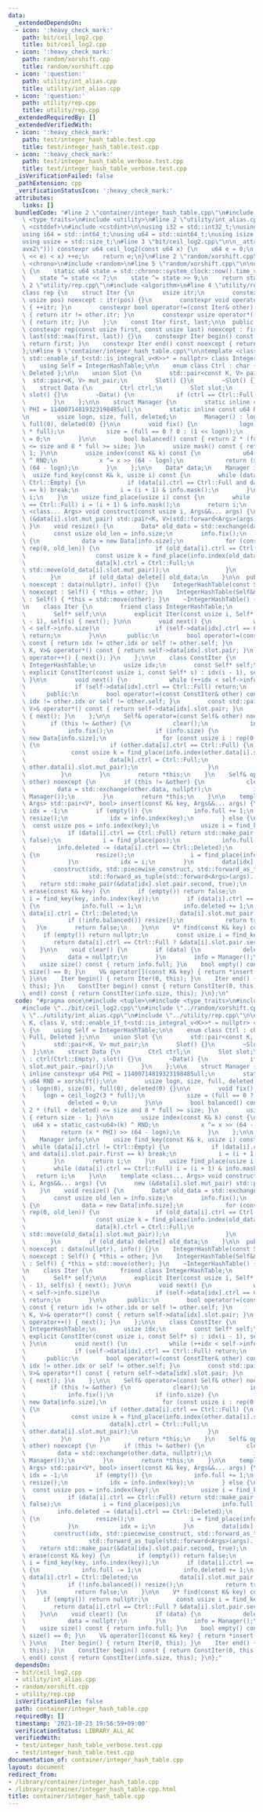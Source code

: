 ```yaml
---
data:
  _extendedDependsOn:
  - icon: ':heavy_check_mark:'
    path: bit/ceil_log2.cpp
    title: bit/ceil_log2.cpp
  - icon: ':heavy_check_mark:'
    path: random/xorshift.cpp
    title: random/xorshift.cpp
  - icon: ':question:'
    path: utility/int_alias.cpp
    title: utility/int_alias.cpp
  - icon: ':question:'
    path: utility/rep.cpp
    title: utility/rep.cpp
  _extendedRequiredBy: []
  _extendedVerifiedWith:
  - icon: ':heavy_check_mark:'
    path: test/integer_hash_table.test.cpp
    title: test/integer_hash_table.test.cpp
  - icon: ':heavy_check_mark:'
    path: test/integer_hash_table_verbose.test.cpp
    title: test/integer_hash_table_verbose.test.cpp
  _isVerificationFailed: false
  _pathExtension: cpp
  _verificationStatusIcon: ':heavy_check_mark:'
  attributes:
    links: []
  bundledCode: "#line 2 \"container/integer_hash_table.cpp\"\n#include <tuple>\n#include\
    \ <type_traits>\n#include <utility>\n#line 2 \"utility/int_alias.cpp\"\n#include\
    \ <cstddef>\n#include <cstdint>\n\nusing i32 = std::int32_t;\nusing u32 = std::uint32_t;\n\
    using i64 = std::int64_t;\nusing u64 = std::uint64_t;\nusing isize = std::ptrdiff_t;\n\
    using usize = std::size_t;\n#line 3 \"bit/ceil_log2.cpp\"\n\n__attribute__((target(\"\
    avx2\"))) constexpr u64 ceil_log2(const u64 x) {\n    u64 e = 0;\n    while (((u64)1\
    \ << e) < x) ++e;\n    return e;\n}\n#line 2 \"random/xorshift.cpp\"\n#include\
    \ <chrono>\n#include <random>\n#line 5 \"random/xorshift.cpp\"\n\nu64 xorshift()\
    \ {\n    static u64 state = std::chrono::system_clock::now().time_since_epoch().count();\n\
    \    state ^= state << 7;\n    state ^= state >> 9;\n    return state;\n}\n#line\
    \ 2 \"utility/rep.cpp\"\n#include <algorithm>\n#line 4 \"utility/rep.cpp\"\n\n\
    class rep {\n    struct Iter {\n        usize itr;\n        constexpr Iter(const\
    \ usize pos) noexcept : itr(pos) {}\n        constexpr void operator++() noexcept\
    \ { ++itr; }\n        constexpr bool operator!=(const Iter& other) const noexcept\
    \ { return itr != other.itr; }\n        constexpr usize operator*() const noexcept\
    \ { return itr; }\n    };\n    const Iter first, last;\n\n  public:\n    explicit\
    \ constexpr rep(const usize first, const usize last) noexcept : first(first),\
    \ last(std::max(first, last)) {}\n    constexpr Iter begin() const noexcept {\
    \ return first; }\n    constexpr Iter end() const noexcept { return last; }\n\
    };\n#line 9 \"container/integer_hash_table.cpp\"\n\ntemplate <class K, class V,\
    \ std::enable_if_t<std::is_integral_v<K>>* = nullptr> class IntegerHashTable {\n\
    \    using Self = IntegerHashTable;\n\n    enum class Ctrl : char { Empty, Full,\
    \ Deleted };\n\n    union Slot {\n        std::pair<const K, V> pair;\n      \
    \  std::pair<K, V> mut_pair;\n        Slot() {}\n        ~Slot() {}\n    };\n\n\
    \    struct Data {\n        Ctrl ctrl;\n        Slot slot;\n        Data() : ctrl(Ctrl::Empty),\
    \ slot() {}\n        ~Data() {\n            if (ctrl == Ctrl::Full) slot.mut_pair.~pair();\n\
    \        }\n    };\n\n    struct Manager {\n        static inline constexpr u64\
    \ PHI = 11400714819323198485ull;\n        static inline const u64 RND = xorshift();\n\
    \n        usize logn, size, full, deleted;\n        Manager() : logn(0), size(0),\
    \ full(0), deleted(0) {}\n\n        void fix() {\n            logn = ceil_log2(3\
    \ * full);\n            size = (full == 0 ? 0 : (1 << logn));\n            deleted\
    \ = 0;\n        }\n\n        bool balanced() const { return 2 * (full + deleted)\
    \ <= size and 8 * full >= size; }\n        usize mask() const { return size -\
    \ 1; }\n\n        usize index(const K& k) const {\n            u64 x = static_cast<u64>(k)\
    \ ^ RND;\n            x ^= x >> (64 - logn);\n            return (x * PHI) >>\
    \ (64 - logn);\n        }\n    };\n\n    Data* data;\n    Manager info;\n\n  \
    \  usize find_key(const K& k, usize i) const {\n        while (data[i].ctrl !=\
    \ Ctrl::Empty) {\n            if (data[i].ctrl == Ctrl::Full and data[i].slot.pair.first\
    \ == k) break;\n            i = (i + 1) & info.mask();\n        }\n        return\
    \ i;\n    }\n    usize find_place(usize i) const {\n        while (data[i].ctrl\
    \ == Ctrl::Full) i = (i + 1) & info.mask();\n        return i;\n    }\n\n    template\
    \ <class... Args> void construct(const usize i, Args&&... args) {\n        new\
    \ (&data[i].slot.mut_pair) std::pair<K, V>(std::forward<Args>(args)...);\n   \
    \ }\n    void resize() {\n        Data* old_data = std::exchange(data, nullptr);\n\
    \        const usize old_len = info.size;\n        info.fix();\n        if (info.size)\
    \ {\n            data = new Data[info.size];\n            for (const usize i :\
    \ rep(0, old_len)) {\n                if (old_data[i].ctrl == Ctrl::Full) {\n\
    \                    const usize k = find_place(info.index(old_data[i].slot.pair.first));\n\
    \                    data[k].ctrl = Ctrl::Full;\n                    construct(k,\
    \ std::move(old_data[i].slot.mut_pair));\n                }\n            }\n \
    \       }\n        if (old_data) delete[] old_data;\n    }\n\n  public:\n    IntegerHashTable()\
    \ noexcept : data(nullptr), info() {}\n    IntegerHashTable(const Self& other)\
    \ noexcept : Self() { *this = other; }\n    IntegerHashTable(Self&& other) noexcept\
    \ : Self() { *this = std::move(other); }\n    ~IntegerHashTable() { clear(); }\n\
    \n    class Iter {\n        friend class IntegerHashTable;\n        usize idx;\n\
    \        Self* self;\n\n        explicit Iter(const usize i, Self* s) : idx(i\
    \ - 1), self(s) { next(); }\n\n        void next() {\n            while (++idx\
    \ < self->info.size)\n                if (self->data[idx].ctrl == Ctrl::Full)\
    \ return;\n        }\n\n      public:\n        bool operator!=(const Iter& other)\
    \ const { return idx != other.idx or self != other.self; }\n        std::pair<const\
    \ K, V>& operator*() const { return self->data[idx].slot.pair; }\n        void\
    \ operator++() { next(); }\n    };\n\n    class ConstIter {\n        friend class\
    \ IntegerHashTable;\n        usize idx;\n        const Self* self;\n\n       \
    \ explicit ConstIter(const usize i, const Self* s) : idx(i - 1), self(s) { next();\
    \ }\n\n        void next() {\n            while (++idx < self->info.size)\n  \
    \              if (self->data[idx].ctrl == Ctrl::Full) return;\n        }\n\n\
    \      public:\n        bool operator!=(const ConstIter& other) const { return\
    \ idx != other.idx or self != other.self; }\n        const std::pair<const K,\
    \ V>& operator*() const { return self->data[idx].slot.pair; }\n        void operator++()\
    \ { next(); }\n    };\n\n    Self& operator=(const Self& other) noexcept {\n \
    \       if (this != &other) {\n            clear();\n            info = other.info;\n\
    \            info.fix();\n            if (info.size) {\n                data =\
    \ new Data[info.size];\n                for (const usize i : rep(0, other.info.size))\
    \ {\n                    if (other.data[i].ctrl == Ctrl::Full) {\n           \
    \             const usize k = find_place(info.index(other.data[i].slot.pair.first));\n\
    \                        data[k].ctrl = Ctrl::Full;\n                        construct(k,\
    \ other.data[i].slot.mut_pair);\n                    }\n                }\n  \
    \          }\n        }\n        return *this;\n    }\n    Self& operator=(Self&&\
    \ other) noexcept {\n        if (this != &other) {\n            clear();\n   \
    \         data = std::exchange(other.data, nullptr);\n            info = std::exchange(other.info,\
    \ Manager());\n        }\n        return *this;\n    }\n\n    template <class...\
    \ Args> std::pair<V*, bool> insert(const K& key, Args&&... args) {\n        usize\
    \ idx = -1;\n        if (empty()) {\n            info.full += 1;\n           \
    \ resize();\n            idx = info.index(key);\n        } else {\n          \
    \  const usize pos = info.index(key);\n            usize i = find_key(key, pos);\n\
    \            if (data[i].ctrl == Ctrl::Full) return std::make_pair(&data[i].slot.pair.second,\
    \ false);\n            i = find_place(pos);\n            info.full += 1;\n   \
    \         info.deleted -= (data[i].ctrl == Ctrl::Deleted);\n            if (!info.balanced())\
    \ {\n                resize();\n                i = find_place(info.index(key));\n\
    \            }\n            idx = i;\n        }\n        data[idx].ctrl = Ctrl::Full;\n\
    \        construct(idx, std::piecewise_construct, std::forward_as_tuple(key),\n\
    \                  std::forward_as_tuple(std::forward<Args>(args)...));\n    \
    \    return std::make_pair(&data[idx].slot.pair.second, true);\n    }\n\n    bool\
    \ erase(const K& key) {\n        if (empty()) return false;\n        const usize\
    \ i = find_key(key, info.index(key));\n        if (data[i].ctrl == Ctrl::Full)\
    \ {\n            info.full -= 1;\n            info.deleted += 1;\n           \
    \ data[i].ctrl = Ctrl::Deleted;\n            data[i].slot.mut_pair.~pair();\n\
    \            if (!info.balanced()) resize();\n            return true;\n     \
    \   }\n        return false;\n    }\n\n    V* find(const K& key) const {\n   \
    \     if (empty()) return nullptr;\n        const usize i = find_key(key, info.index(key));\n\
    \        return data[i].ctrl == Ctrl::Full ? &data[i].slot.pair.second : nullptr;\n\
    \    }\n\n    void clear() {\n        if (data) {\n            delete[] data;\n\
    \            data = nullptr;\n        }\n        info = Manager();\n    }\n\n\
    \    usize size() const { return info.full; }\n    bool empty() const { return\
    \ size() == 0; }\n    V& operator[](const K& key) { return *insert(key).first;\
    \ }\n\n    Iter begin() { return Iter(0, this); }\n    Iter end() { return Iter(info.size,\
    \ this); }\n    ConstIter begin() const { return ConstIter(0, this); }\n    ConstIter\
    \ end() const { return ConstIter(info.size, this); }\n};\n"
  code: "#pragma once\n#include <tuple>\n#include <type_traits>\n#include <utility>\n\
    #include \"../bit/ceil_log2.cpp\"\n#include \"../random/xorshift.cpp\"\n#include\
    \ \"../utility/int_alias.cpp\"\n#include \"../utility/rep.cpp\"\n\ntemplate <class\
    \ K, class V, std::enable_if_t<std::is_integral_v<K>>* = nullptr> class IntegerHashTable\
    \ {\n    using Self = IntegerHashTable;\n\n    enum class Ctrl : char { Empty,\
    \ Full, Deleted };\n\n    union Slot {\n        std::pair<const K, V> pair;\n\
    \        std::pair<K, V> mut_pair;\n        Slot() {}\n        ~Slot() {}\n  \
    \  };\n\n    struct Data {\n        Ctrl ctrl;\n        Slot slot;\n        Data()\
    \ : ctrl(Ctrl::Empty), slot() {}\n        ~Data() {\n            if (ctrl == Ctrl::Full)\
    \ slot.mut_pair.~pair();\n        }\n    };\n\n    struct Manager {\n        static\
    \ inline constexpr u64 PHI = 11400714819323198485ull;\n        static inline const\
    \ u64 RND = xorshift();\n\n        usize logn, size, full, deleted;\n        Manager()\
    \ : logn(0), size(0), full(0), deleted(0) {}\n\n        void fix() {\n       \
    \     logn = ceil_log2(3 * full);\n            size = (full == 0 ? 0 : (1 << logn));\n\
    \            deleted = 0;\n        }\n\n        bool balanced() const { return\
    \ 2 * (full + deleted) <= size and 8 * full >= size; }\n        usize mask() const\
    \ { return size - 1; }\n\n        usize index(const K& k) const {\n          \
    \  u64 x = static_cast<u64>(k) ^ RND;\n            x ^= x >> (64 - logn);\n  \
    \          return (x * PHI) >> (64 - logn);\n        }\n    };\n\n    Data* data;\n\
    \    Manager info;\n\n    usize find_key(const K& k, usize i) const {\n      \
    \  while (data[i].ctrl != Ctrl::Empty) {\n            if (data[i].ctrl == Ctrl::Full\
    \ and data[i].slot.pair.first == k) break;\n            i = (i + 1) & info.mask();\n\
    \        }\n        return i;\n    }\n    usize find_place(usize i) const {\n\
    \        while (data[i].ctrl == Ctrl::Full) i = (i + 1) & info.mask();\n     \
    \   return i;\n    }\n\n    template <class... Args> void construct(const usize\
    \ i, Args&&... args) {\n        new (&data[i].slot.mut_pair) std::pair<K, V>(std::forward<Args>(args)...);\n\
    \    }\n    void resize() {\n        Data* old_data = std::exchange(data, nullptr);\n\
    \        const usize old_len = info.size;\n        info.fix();\n        if (info.size)\
    \ {\n            data = new Data[info.size];\n            for (const usize i :\
    \ rep(0, old_len)) {\n                if (old_data[i].ctrl == Ctrl::Full) {\n\
    \                    const usize k = find_place(info.index(old_data[i].slot.pair.first));\n\
    \                    data[k].ctrl = Ctrl::Full;\n                    construct(k,\
    \ std::move(old_data[i].slot.mut_pair));\n                }\n            }\n \
    \       }\n        if (old_data) delete[] old_data;\n    }\n\n  public:\n    IntegerHashTable()\
    \ noexcept : data(nullptr), info() {}\n    IntegerHashTable(const Self& other)\
    \ noexcept : Self() { *this = other; }\n    IntegerHashTable(Self&& other) noexcept\
    \ : Self() { *this = std::move(other); }\n    ~IntegerHashTable() { clear(); }\n\
    \n    class Iter {\n        friend class IntegerHashTable;\n        usize idx;\n\
    \        Self* self;\n\n        explicit Iter(const usize i, Self* s) : idx(i\
    \ - 1), self(s) { next(); }\n\n        void next() {\n            while (++idx\
    \ < self->info.size)\n                if (self->data[idx].ctrl == Ctrl::Full)\
    \ return;\n        }\n\n      public:\n        bool operator!=(const Iter& other)\
    \ const { return idx != other.idx or self != other.self; }\n        std::pair<const\
    \ K, V>& operator*() const { return self->data[idx].slot.pair; }\n        void\
    \ operator++() { next(); }\n    };\n\n    class ConstIter {\n        friend class\
    \ IntegerHashTable;\n        usize idx;\n        const Self* self;\n\n       \
    \ explicit ConstIter(const usize i, const Self* s) : idx(i - 1), self(s) { next();\
    \ }\n\n        void next() {\n            while (++idx < self->info.size)\n  \
    \              if (self->data[idx].ctrl == Ctrl::Full) return;\n        }\n\n\
    \      public:\n        bool operator!=(const ConstIter& other) const { return\
    \ idx != other.idx or self != other.self; }\n        const std::pair<const K,\
    \ V>& operator*() const { return self->data[idx].slot.pair; }\n        void operator++()\
    \ { next(); }\n    };\n\n    Self& operator=(const Self& other) noexcept {\n \
    \       if (this != &other) {\n            clear();\n            info = other.info;\n\
    \            info.fix();\n            if (info.size) {\n                data =\
    \ new Data[info.size];\n                for (const usize i : rep(0, other.info.size))\
    \ {\n                    if (other.data[i].ctrl == Ctrl::Full) {\n           \
    \             const usize k = find_place(info.index(other.data[i].slot.pair.first));\n\
    \                        data[k].ctrl = Ctrl::Full;\n                        construct(k,\
    \ other.data[i].slot.mut_pair);\n                    }\n                }\n  \
    \          }\n        }\n        return *this;\n    }\n    Self& operator=(Self&&\
    \ other) noexcept {\n        if (this != &other) {\n            clear();\n   \
    \         data = std::exchange(other.data, nullptr);\n            info = std::exchange(other.info,\
    \ Manager());\n        }\n        return *this;\n    }\n\n    template <class...\
    \ Args> std::pair<V*, bool> insert(const K& key, Args&&... args) {\n        usize\
    \ idx = -1;\n        if (empty()) {\n            info.full += 1;\n           \
    \ resize();\n            idx = info.index(key);\n        } else {\n          \
    \  const usize pos = info.index(key);\n            usize i = find_key(key, pos);\n\
    \            if (data[i].ctrl == Ctrl::Full) return std::make_pair(&data[i].slot.pair.second,\
    \ false);\n            i = find_place(pos);\n            info.full += 1;\n   \
    \         info.deleted -= (data[i].ctrl == Ctrl::Deleted);\n            if (!info.balanced())\
    \ {\n                resize();\n                i = find_place(info.index(key));\n\
    \            }\n            idx = i;\n        }\n        data[idx].ctrl = Ctrl::Full;\n\
    \        construct(idx, std::piecewise_construct, std::forward_as_tuple(key),\n\
    \                  std::forward_as_tuple(std::forward<Args>(args)...));\n    \
    \    return std::make_pair(&data[idx].slot.pair.second, true);\n    }\n\n    bool\
    \ erase(const K& key) {\n        if (empty()) return false;\n        const usize\
    \ i = find_key(key, info.index(key));\n        if (data[i].ctrl == Ctrl::Full)\
    \ {\n            info.full -= 1;\n            info.deleted += 1;\n           \
    \ data[i].ctrl = Ctrl::Deleted;\n            data[i].slot.mut_pair.~pair();\n\
    \            if (!info.balanced()) resize();\n            return true;\n     \
    \   }\n        return false;\n    }\n\n    V* find(const K& key) const {\n   \
    \     if (empty()) return nullptr;\n        const usize i = find_key(key, info.index(key));\n\
    \        return data[i].ctrl == Ctrl::Full ? &data[i].slot.pair.second : nullptr;\n\
    \    }\n\n    void clear() {\n        if (data) {\n            delete[] data;\n\
    \            data = nullptr;\n        }\n        info = Manager();\n    }\n\n\
    \    usize size() const { return info.full; }\n    bool empty() const { return\
    \ size() == 0; }\n    V& operator[](const K& key) { return *insert(key).first;\
    \ }\n\n    Iter begin() { return Iter(0, this); }\n    Iter end() { return Iter(info.size,\
    \ this); }\n    ConstIter begin() const { return ConstIter(0, this); }\n    ConstIter\
    \ end() const { return ConstIter(info.size, this); }\n};"
  dependsOn:
  - bit/ceil_log2.cpp
  - utility/int_alias.cpp
  - random/xorshift.cpp
  - utility/rep.cpp
  isVerificationFile: false
  path: container/integer_hash_table.cpp
  requiredBy: []
  timestamp: '2021-10-23 19:56:59+09:00'
  verificationStatus: LIBRARY_ALL_AC
  verifiedWith:
  - test/integer_hash_table_verbose.test.cpp
  - test/integer_hash_table.test.cpp
documentation_of: container/integer_hash_table.cpp
layout: document
redirect_from:
- /library/container/integer_hash_table.cpp
- /library/container/integer_hash_table.cpp.html
title: container/integer_hash_table.cpp
---
```

